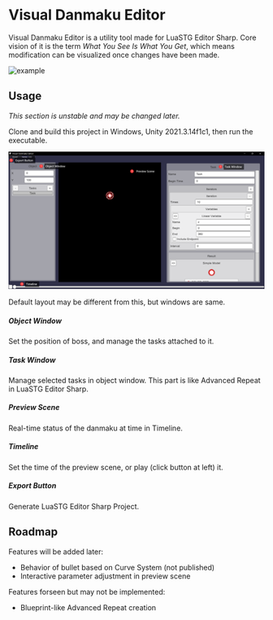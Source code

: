 # Visual Danmaku Editor
Visual Danmaku Editor is a utility tool made for LuaSTG Editor Sharp.
Core vision of it is the term *What You See Is What You Get*, which means
modification can be visualized once changes have been made.

![example](/ReadmeResources/example.gif)

## Usage
*This section is unstable and may be changed later.*

Clone and build this project in Windows, Unity 2021.3.14f1c1, then run the executable.

![window](/ReadmeResources/mainwindow.png)

Default layout may be different from this, but windows are same.

##### Object Window
Set the position of boss, and manage the tasks attached to it.
##### Task Window
Manage selected tasks in object window. This part is like Advanced Repeat in LuaSTG Editor Sharp.
##### Preview Scene
Real-time status of the danmaku at time in Timeline.
##### Timeline
Set the time of the preview scene, or play (click button at left) it.
##### Export Button
Generate LuaSTG Editor Sharp Project.

## Roadmap
Features will be added later:
- Behavior of bullet based on Curve System (not published)
- Interactive parameter adjustment in preview scene

Features forseen but may not be implemented:
- Blueprint-like Advanced Repeat creation